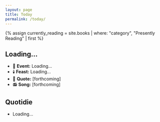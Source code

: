 ```yaml
---
layout: page
title: Today
permalink: /today/
---
```

{% assign currently_reading = site.books | where: "category", "Presently Reading" | first %}
<h2 id="current-date">Loading...</h2>
<ul>
<li>📆 <strong>Event:</strong> <span id="daily-event">Loading...</span></li>
<li>🕯️ <strong>Feast:</strong> <span id="feast-day">Loading...</span></li>
<li>📝 <strong>Quote:</strong> [forthcoming]</li>
<li>📻 <strong>Song:</strong> [forthcoming]</li>
</ul>
<h2>Quotidie</h2>
<ul id="quotidie-list">
  <li>Loading...</li>
</ul>

<script type="application/json" id="site-data">
{
  "dailyEvents": {{ site.data.daily_events | jsonify }},
  "feastDays": {{ site.data.feast_days | jsonify }},
  "quotidie": {{ site.data.quotidie | jsonify }},
  "currentlyReading": {{ currently_reading | jsonify }}
}
</script>

<script>
document.addEventListener('DOMContentLoaded', function() {
  const siteData = JSON.parse(document.getElementById('site-data').textContent);
  const { dailyEvents, feastDays, quotidie, currentlyReading } = siteData;

  function getPacificTime() {
    return new Date().toLocaleString("en-US", {timeZone: "America/Los_Angeles"});
  }

  function updateTimeElements() {
    const pacificTime = new Date(getPacificTime());
    
    document.getElementById('current-date').textContent = pacificTime.toLocaleString('en-US', { weekday: 'long', year: 'numeric', month: 'long', day: 'numeric' });

    const currentDate = pacificTime.toLocaleString('en-US', { month: '2-digit', day: '2-digit' }).replace('/', '-');
    const currentDay = pacificTime.toLocaleString('en-US', { weekday: 'long' }).toLowerCase();

    const event = dailyEvents.find(e => e.date === currentDate);
    document.getElementById('daily-event').textContent = event ? event.event : "No specific event today";

    const feast = feastDays.find(f => f.date === currentDate);
    document.getElementById('feast-day').textContent = feast ? feast.feast : "No feast day today";

    const quotidieList = document.getElementById('quotidie-list');
    quotidieList.innerHTML = '';
    quotidie[currentDay].forEach(task => {
      const li = document.createElement('li');
      if (task.task.includes("Read") && currentlyReading) {
        li.innerHTML = `📚 Read <i><a href="${currentlyReading.url}">${currentlyReading.title}</a></i> (0:30)`;
      } else if (task.task.includes("[INPUT]")) {
        li.innerHTML = task.task.replace("[INPUT]", '<input type="text" name="task">');
      } else {
        li.textContent = task.task;
      }
      quotidieList.appendChild(li);
    });

    console.log('Current Pacific Time:', pacificTime.toLocaleString());
    console.log('Lookup date for events and feasts:', currentDate);
    console.log('Current day for Quotidie:', currentDay);
  }

  updateTimeElements();
  setInterval(updateTimeElements, 60000);
});
</script>
